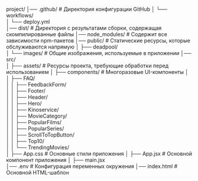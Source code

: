 project/
│── .github/                        # Директория конфигурации GitHub
│   └── workflows/                  
│       └── deploy.yml              
│── dist/                           # Директория с результатами сборки, содержащая скомпилированные файлы
│── node_modules/                   # Содержит все зависимости npm-пакетов
│── public/                         # Статические ресурсы, которые обслуживаются напрямую
│   ├── deadpool/                  
│   └── images/                     # Общие изображения, используемые в приложении
│── src/                            
│   ├── assets/                     # Ресурсы проекта, требующие обработки перед использованием
│   ├── components/                 # Многоразовые UI-компоненты
│   │   ├── FAQ/             
│   │   ├── FeedbackForm/       
│   │   ├── Footer/              
│   │   ├── Header/              
│   │   ├── Hero/               
│   │   ├── Kinoservice/            
│   │   ├── MovieCategory/          
│   │   ├── PopularFilms/           
│   │   ├── PopularSeries/       
│   │   ├── ScrollToTopButton/      
│   │   ├── Top10/                  
│   │   └── TrendingMovies/        
│   ├── App.css                     # Основные стили приложения
│   ├── App.jsx                     # Основной компонент приложения
│   ├── main.jsx                    
│── .env                            # Конфигурация переменных окружения
│── index.html                      # Основной HTML-шаблон

